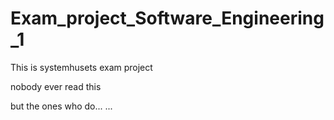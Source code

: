 # Exam_project_Software_Engineering_1

This is systemhusets exam project

nobody ever read this

but the ones who do...
...